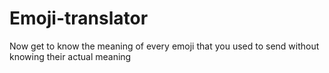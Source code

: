 # Emoji-translator
Now get to know the meaning of every emoji that you used to send without knowing their actual meaning
